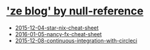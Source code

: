 # ['ze blog' by null-reference](index.md)


* [2015-12-04-star-nix-cheat-sheet](2015-12-04-star-nix-cheat-sheet.md)
* [2016-01-05-nancy-fx-cheat-sheet](2016-01-05-nancy-fx-cheat-sheet.md)
* [2015-12-08-continuous-integration-with-circleci](2015-12-08-continuous-integration-with-circleci.md)
